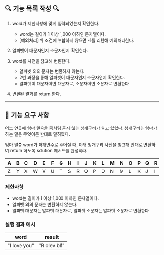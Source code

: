 ## 🔍 기능 목록 작성 🔍

1. word가 제한사항에 맞게 입력되었는지 확인한다.
    - word는 길이가 1 이상 1,000 이하인 문자열이다.
    - [예외처리] 위 조건에 부합하지 않으면 -1를 리턴해 예외처리한다.

2. 알파벳이 대문자인지 소문자인지 확인한다.
    
3. word를 사전을 참고해 변환한다.
    - 알파벳 외의 문자는 변환하지 않는다.
    - 2번 과정을 통해 알파벳이 대문자인지 소문자인지 확인한다.
    - 알파벳이 대문자이면 대문자로, 소문자이면 소문자로 변환한다.

4. 변환된 결과를 return 한다.

---

## 🚀 기능 요구 사항

어느 연못에 엄마 말씀을 좀처럼 듣지 않는 청개구리가 살고 있었다. 청개구리는 엄마가 하는 말은 무엇이든 반대로 말하였다.

엄마 말씀 word가 매개변수로 주어질 때, 아래 청개구리 사전을 참고해 반대로 변환하여 return 하도록 solution 메서드를 완성하라.

| A | B | C | D | E | F | G | H | I | J | K | L | M | N | O | P | Q | R | S | T | U | V | W | X | Y | Z |
| --- | --- | --- | --- | --- | --- | --- | --- | --- | --- | --- | --- | --- | --- | --- | --- | --- | --- | --- | --- | --- | --- | --- | --- | --- | --- |
| Z | Y | X | W | V | U | T | S | R | Q | P | O | N | M | L | K | J | I | H | G | F | E | D | C | B | A |

### 제한사항

- word는 길이가 1 이상 1,000 이하인 문자열이다.
- 알파벳 외의 문자는 변환하지 않는다.
- 알파벳 대문자는 알파벳 대문자로, 알파벳 소문자는 알파벳 소문자로 변환한다.

### 실행 결과 예시

| word | result |
| --- | --- |
| "I love you" | "R olev blf" |
